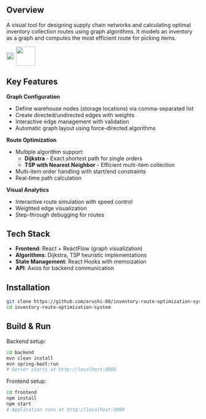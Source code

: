 ## Overview

A visual tool for designing supply chain networks and calculating optimal inventory collection routes using graph algorithms.
It models an inventory as a graph and computes the most efficient route for picking items.

<div style="display: inline-flex; align-items: center;">
  <!-- Video Thumbnail -->
  <a href="https://www.youtube.com/watch?v=vVvMWz68czA" target="_blank" style="display: inline-block;">
    <img src="https://img.youtube.com/vi/vVvMWz68czA/0.jpg" style="width: 100%; display: block;">
  </a>

  <!-- Play Button -->
  <a href="https://www.youtube.com/watch?v=vVvMWz68czA" target="_blank" style="display: inline-block;">
    <img src="https://upload.wikimedia.org/wikipedia/commons/b/b8/YouTube_play_button_icon_%282013%E2%80%932017%29.svg" 
         style="width: 50px; height: auto; margin-left: 5px;">
  </a>
</div>


## Key Features
**Graph Configuration**  
- Define warehouse nodes (storage locations) via comma-separated list
- Create directed/undirected edges with weights
- Interactive edge management with validation
- Automatic graph layout using force-directed algorithms

**Route Optimization**  
- Multiple algorithm support:
  - **Dijkstra** - Exact shortest path for single orders
  - **TSP with Nearest Neighbor** - Efficient multi-item collection
- Multi-item order handling with start/end constraints
- Real-time path calculation

**Visual Analytics**  
- Interactive route simulation with speed control
- Weighted edge visualization
- Step-through debugging for routes

## Tech Stack
- **Frontend**: React + ReactFlow (graph visualization)
- **Algorithms**: Dijkstra, TSP heuristic implementations
- **State Management**: React Hooks with memoization
- **API**: Axios for backend communication

## Installation
```bash
git clone https://github.com/arushi-08/inventory-route-optimization-system.git
cd inventory-route-optimization-system
```

## Build & Run
Backend setup:
```bash
cd backend
mvn clean install
mvn spring-boot:run
# Server starts at http://localhost:8080
```

Frontend setup:
```bash
cd frontend
npm install
npm start
# Application runs at http://localhost:3000
```
